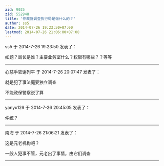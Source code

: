 ```yaml
---
aid: 9025
zid: 552948
title: '仲裁庭调查执行局是做什么的？'
author: ss5
date: 2014-07-26 19:23:50+07:00
lastmod: 2014-07-26 21:06:00+07:00
---
```


ss5 于 2014-7-26 19:23:50 发表了：

如题？局长是谁？主要业务室什么？权限有哪些？？等等

---------

心慈手软谢列平 于 2014-7-26 20:07:47 发表了：

就是犯了事法庭要独立调查

不能政保警察说了算

---------

yanyu126 于 2014-7-26 20:45:05 发表了：

仲统？

---------

南海 于 2014-7-26 21:06:21 发表了：

这是元老机构吧？

一般人犯事不管，元老出了事情，由它们调查

---------

